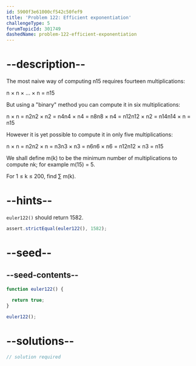 ```yaml
---
id: 5900f3e61000cf542c50fef9
title: 'Problem 122: Efficient exponentiation'
challengeType: 5
forumTopicId: 301749
dashedName: problem-122-efficient-exponentiation
---
```


# --description--

The most naive way of computing n15 requires fourteen multiplications:

n × n × ... × n = n15

But using a "binary" method you can compute it in six multiplications:

n × n = n2n2 × n2 = n4n4 × n4 = n8n8 × n4 = n12n12 × n2 = n14n14 × n = n15

However it is yet possible to compute it in only five multiplications:

n × n = n2n2 × n = n3n3 × n3 = n6n6 × n6 = n12n12 × n3 = n15

We shall define m(k) to be the minimum number of multiplications to compute nk; for example m(15) = 5.

For 1 ≤ k ≤ 200, find ∑ m(k).

# --hints--

`euler122()` should return 1582.

```js
assert.strictEqual(euler122(), 1582);
```

# --seed--

## --seed-contents--

```js
function euler122() {

  return true;
}

euler122();
```

# --solutions--

```js
// solution required
```